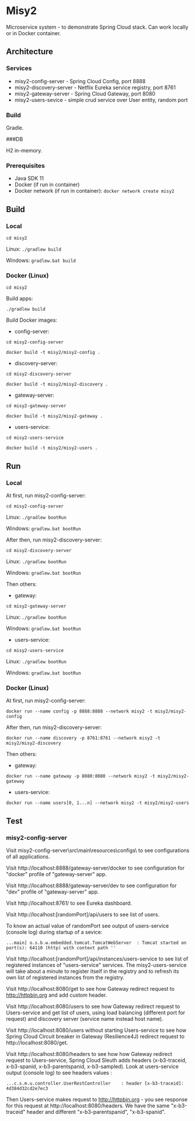 # Misy2

Microservice system - to demonstrate Spring Cloud stack. Can work locally or in Docker container.

## Architecture

### Services

- misy2-config-server - Spring Cloud Config, port 8888
- misy2-discovery-server - Netflix Eureka service registry, port 8761
- misy2-gateway-server - Spring Cloud Gateway, port 8080
- misy2-users-sevice - simple crud service over User entity, random port

### Build

Gradle.

###DB

H2 in-memory.

### Prerequisites

- Java SDK 11
- Docker (if run in container)
- Docker network (if run in container): `docker network create misy2`

## Build

### Local

`cd misy2`

Linux: `./gradlew build`

Windows: `gradlew.bat build`

### Docker (Linux)

`cd misy2`

Build apps:

`./gradlew build`

Build Docker images:
- config-server:

`cd misy2-config-server`

`docker build -t misy2/misy2-config .`

- discovery-server:

`cd misy2-discovery-server`

`docker build -t misy2/misy2-discovery .`

- gateway-server:

`cd misy2-gateway-server`

`docker build -t misy2/misy2-gateway .`

- users-service:

`cd misy2-users-service`

`docker build -t misy2/misy2-users .`

## Run

### Local

At first, run misy2-config-server:

`cd misy2-config-server`

Linux: `./gradlew bootRun`

Windows: `gradlew.bat bootRun`

After then, run misy2-discovery-server:

`cd misy2-discovery-server`

Linux: `./gradlew bootRun`

Windows: `gradlew.bat bootRun`

Then others:

- gateway:

`cd misy2-gateway-server`

Linux: `./gradlew bootRun`

Windows: `gradlew.bat bootRun`

- users-service:

`cd misy2-users-service`

Linux: `./gradlew bootRun`

Windows: `gradlew.bat bootRun`

### Docker (Linux)

At first, run misy2-config-server:

`docker run --name config -p 8888:8888 --network misy2 -t misy2/misy2-config`

After then, run misy2-discovery-server:

`docker run --name discovery -p 8761:8761 --network misy2 -t misy2/misy2-discovery`

Then others:

- gateway:

`docker run --name gateway -p 8080:8080 --network misy2 -t misy2/misy2-gateway`

- users-service:

`docker run --name users[0, 1...n] --network misy2 -t misy2/misy2-users`

## Test

### misy2-config-server

Visit misy2-config-server\src\main\resources\configs\ to see configurations of all applications.

Visit http://localhost:8888/gateway-server/docker to see configuration for "docker" profile of "gateway-server" app.

Visit http://localhost:8888/gateway-server/dev to see configuration for "dev" profile of "gateway-server" app.

Visit http://localhost:8761/ to see Eureka dashboard.

Visit http://localhost:[randomPort]/api/users to see list of users.

To know an actual value of randomPort see output of users-service (console log) during startup of a sevice:

`...main] o.s.b.w.embedded.tomcat.TomcatWebServer  : Tomcat started on port(s): 64110 (http) with context path ''`

Visit http://localhost:[randomPort]/api/instances/users-service to see list of registered instances of "users-service"
 services. The misy2-users-service will take about a minute to register itself in the registry and to refresh its own
  list of registered instances from the registry.

Visit http://localhost:8080/get to see how Gateway redirect request to http://httpbin.org and add custom header.

Visit http://localhost:8080/users to see how Gateway redirect request to Users-service and get list of users, using
load balancing (different port for request) and discovery server (service name instead host name).

Visit http://localhost:8080/users without starting Users-service to see how Spring Cloud Circuit breaker in Gateway
(Resilience4J) redirect request to http://localhost:8080/get.

Visit http://localhost:8080/headers to see how how Gateway redirect request to Users-service, Spring Cloud Sleuth
 adds headers (x-b3-traceid, x-b3-spanid, x-b3-parentspanid, x-b3-sampled). Look at users-service output
 (console log) to see headers values :
 
 `...c.s.m.u.controller.UserRestController    : header [x-b3-traceid]: 4d384d32cd2e7ec3`
 
Then Users-service makes request to http://httpbin.org - you see response for this request at 
http://localhost:8080/headers. We have the same "x-b3-traceid" header and different "x-b3-parentspanid", "x-b3-spanid".